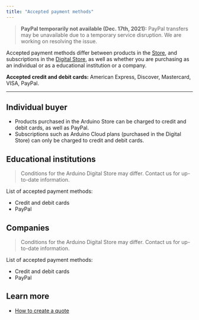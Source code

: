 ```yaml
---
title: "Accepted payment methods"
---
```


> **PayPal temporarily not available (Dec. 17th, 2021):** PayPal transfers may be unavailable due to a temporary service disruption. We are working on resolving the issue.

Accepted payment methods differ between products in the [Store](https://store.arduino.cc/), and subscriptions in the [Digital Store](https://store.arduino.cc/digital/), as well as whether you are purchasing as an individual or as a educational institution or a company.

**Accepted credit and debit cards:** American Express, Discover, Mastercard, VISA, PayPal.

---

## Individual buyer

* Products purchased in the Arduino Store can be charged to credit and debit cards, as well as PayPal.
* Subscriptions such as Arduino Cloud plans (purchased in the Digital Store) can only be charged to credit and debit cards.

## Educational institutions

> Conditions for the Arduino Digital Store may differ. Contact us for up-to-date information.

List of accepted payment methods:

* Credit and debit cards
* PayPal

## Companies

> Conditions for the Arduino Digital Store may differ. Contact us for up-to-date information.

List of accepted payment methods:

* Credit and debit cards
* PayPal

## Learn more

* [How to create a quote](https://support.arduino.cc/hc/en-us/articles/360022125620)
